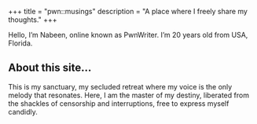 +++
title = "pwn::musings"
description = "A place where I freely share my thoughts."
+++

Hello, I’m Nabeen, online known as PwnWriter. I’m 20 years old from USA, Florida.

## About this site...

This is my sanctuary, my secluded retreat where my voice is the only melody that resonates. Here, I am the master of my destiny, liberated from the shackles of censorship and interruptions, free to express myself candidly.
